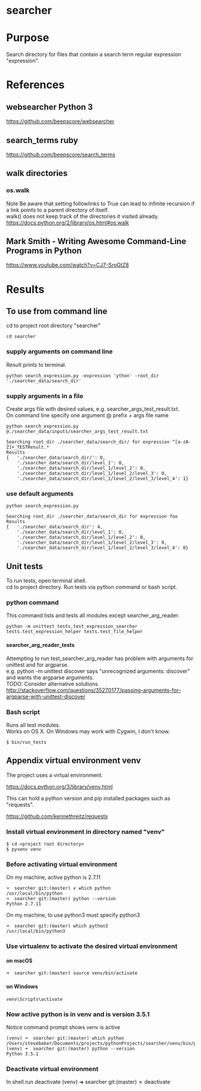 # searcher

# Purpose
Search directory for files that contain a search term regular expression "expression".

# References

## websearcher Python 3
https://github.com/beepscore/websearcher

## search_terms ruby
https://github.com/beepscore/search_terms

## walk directories

### os.walk
Note Be aware that setting followlinks to True can lead to infinite recursion if a link points to a parent directory of itself.  
walk() does not keep track of the directories it visited already.  
https://docs.python.org/2/library/os.html#os.walk

## Mark Smith - Writing Awesome Command-Line Programs in Python
https://www.youtube.com/watch?v=CJ7-SroGtZ8

# Results

## To use from command line
cd to project root directory "searcher"

    cd searcher

### supply arguments on command line
Result prints to terminal.

    python search_expression.py -expression 'ython' -root_dir './searcher_data/search_dir'

### supply arguments in a file
Create args file with desired values, e.g. searcher_args_test_result.txt.  
On command line specify one argument @ prefix + args file name

    python search_expression.py @./searcher_data/inputs/searcher_args_test_result.txt

    Searching root_dir ./searcher_data/search_dir/ for expression ^[a-zA-Z]+_TESTResult.*
    Results
    {   './searcher_data/search_dir/': 0,
        './searcher_data/search_dir/level_1': 0,
        './searcher_data/search_dir/level_1/level_2': 0,
        './searcher_data/search_dir/level_1/level_2/level_3': 0,
        './searcher_data/search_dir/level_1/level_2/level_3/level_4': 1}

### use default arguments

    python search_expression.py

    Searching root_dir ./searcher_data/search_dir for expression foo
    Results
    {   './searcher_data/search_dir': 4,
        './searcher_data/search_dir/level_1': 0,
        './searcher_data/search_dir/level_1/level_2': 0,
        './searcher_data/search_dir/level_1/level_2/level_3': 0,
        './searcher_data/search_dir/level_1/level_2/level_3/level_4': 0}

## Unit tests
To run tests, open terminal shell.  
cd to project directory. Run tests via python command or bash script.

### python command
This command lists and tests all modules except searcher_arg_reader.

    python -m unittest tests.test_expression_searcher tests.test_expression_helper tests.test_file_helper

#### searcher_arg_reader_tests
Attempting to run test_searcher_arg_reader has problem with arguments for unittest and for argparse.  
e.g. python -m unittest discover says "unrecognized arguments: discover" and wants the argparse arguments.  
TODO: Consider alternative solutions.  
http://stackoverflow.com/questions/35270177/passing-arguments-for-argparse-with-unittest-discover

### Bash script
Runs all test modules.  
Works on OS X. On Windows may work with Cygwin, I don't know.

    $ bin/run_tests

## Appendix virtual environment venv

The project uses a virtual environment.

https://docs.python.org/3/library/venv.html

This can hold a python version and pip installed packages such as "requests".

https://github.com/kennethreitz/requests

### Install virtual environment in directory named "venv"

    $ cd <project root directory>
    $ pyvenv venv

### Before activating virtual environment

On my machine, active python is 2.7.11

    ➜  searcher git:(master) ✗ which python
    /usr/local/bin/python
    ➜  searcher git:(master) python --version
    Python 2.7.11

On my machine, to use python3 must specify python3

    ➜  searcher git:(master) which python3
    /usr/local/bin/python3

### Use virtualenv to activate the desired virtual environment
#### on macOS
    ➜  searcher git:(master) source venv/bin/activate

#### on Windows
    venv\Scripts\activate

### Now active python is in venv and is version 3.5.1

Notice command prompt shows venv is active

    (venv) ➜  searcher git:(master) which python
    /Users/stevebaker/Documents/projects/pythonProjects/searcher/venv/bin/python
    (venv) ➜  searcher git:(master) python --version
    Python 3.5.1

### Deactivate virtual environment
In shell run deactivate
    (venv) ➜  searcher git:(master) ✗ deactivate
